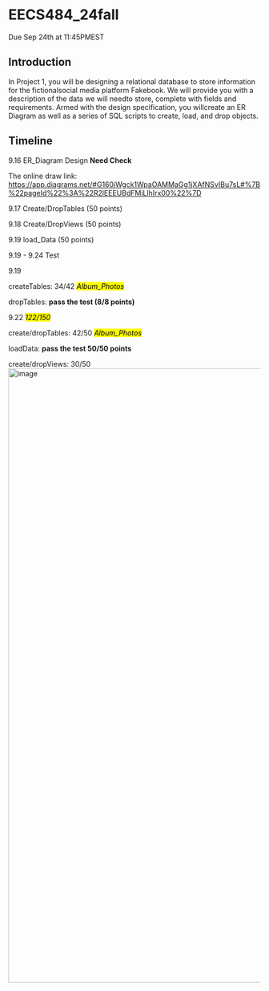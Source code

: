 # EECS484_24fall
Due Sep 24th at 11:45PMEST
## Introduction
In Project 1, you will be designing a relational database to store information for the fictionalsocial media platform Fakebook. We will provide you with a description of the data we will needto store, complete with fields and requirements. Armed with the design specification, you willcreate an ER Diagram as well as a series of SQL scripts to create, load, and drop objects.
## Timeline
9.16 ER_Diagram Design  **Need Check**

The online draw link: https://app.diagrams.net/#G160jWgck1WpaOAMMaGg1jXAfNSvIBu7sL#%7B%22pageId%22%3A%22R2lEEEUBdFMjLlhIrx00%22%7D

9.17 Create/DropTables (50 points)

9.18 Create/DropViews (50 points)

9.19 load_Data (50 points)


9.19 - 9.24 Test

9.19 

createTables: 34/42 <mark>*Album_Photos*<mark>

dropTables: **pass the test (8/8 points)**

9.22
<mark>*122/150*<mark>

create/dropTables: 42/50 <mark>*Album_Photos*<mark>

loadData: **pass the test 50/50 points**

create/dropViews: 30/50
<img width="1225" alt="image" src="https://github.com/user-attachments/assets/33a983b4-d028-4442-b53b-b11e2025d5ef">


